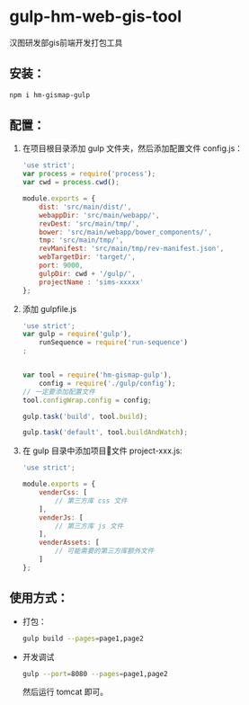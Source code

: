 # gulp-hm-web-gis-tool
汉图研发部gis前端开发打包工具

## 安装：
```sh
npm i hm-gismap-gulp
```

## 配置：

1. 在项目根目录添加 gulp 文件夹，然后添加配置文件 config.js：
    ```js
    'use strict';
    var process = require('process');
    var cwd = process.cwd();

    module.exports = {
        dist: 'src/main/dist/',
        webappDir: 'src/main/webapp/',
        revDest: 'src/main/tmp/',
        bower: 'src/main/webapp/bower_components/',
        tmp: 'src/main/tmp/',
        revManifest: 'src/main/tmp/rev-manifest.json',
        webTargetDir: 'target/',
        port: 9000,
        gulpDir: cwd + '/gulp/',
        projectName : 'sims-xxxxx'
    };

    ```

2. 添加 gulpfile.js
    ```js
    'use strict';
    var gulp = require('gulp'),
        runSequence = require('run-sequence')
    ;


    var tool = require('hm-gismap-gulp'),
        config = require('./gulp/config');
    // 一定要添加配置文件
    tool.configWrap.config = config;

    gulp.task('build', tool.build);

    gulp.task('default', tool.buildAndWatch);
    ```
3. 在 gulp 目录中添加项目文件 project-xxx.js:
    ```js
    'use strict';

    module.exports = {
        venderCss: [
            // 第三方库 css 文件
        ],
        venderJs: [
            // 第三方库 js 文件
        ],
        venderAssets: [
            // 可能需要的第三方库额外文件
        ]
    };

    ```
## 使用方式：

- 打包：

    ```sh
    gulp build --pages=page1,page2
    ```

- 开发调试
    ```sh
    gulp --port=8080 --pages=page1,page2
    ```
    然后运行 tomcat 即可。